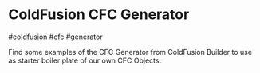 # ColdFusion CFC Generator
#coldfusion #cfc #generator

Find some examples of the CFC Generator from ColdFusion Builder to use as starter boiler plate of our own CFC Objects.

